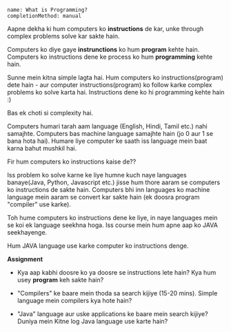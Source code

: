```ngMeta
name: What is Programming?
completionMethod: manual
```

Aapne dekha ki hum computers ko **instructions** de kar, unke through complex problems solve kar sakte hain.

Computers ko diye gaye __instrunctions__ ko hum **program** kehte hain.
Computers ko instructions dene ke process ko hum **programming** kehte hain.

Sunne mein kitna simple lagta hai. Hum computers ko instructions(program) dete hain - aur computer instructions(program) ko follow karke complex problems ko solve karta hai.
Instructions dene ko hi programming kehte hain :)

Bas ek choti si complexity hai. 

Computers humari tarah aam language (English, Hindi, Tamil etc.) nahi samajhte. Computers bas machine language samajhte hain (jo 0 aur 1 se bana hota hai). Humare liye computer ke saath iss language mein baat karna bahut mushkil hai.

Fir hum computers ko instructions kaise de??

Iss problem ko solve karne ke liye humne kuch naye languages banaye(Java, Python, Javascript etc.) jisse hum thore aaram se computers ko instructions de sakte hain. Computers bhi inn languages ko machine language mein aaram se convert kar sakte hain (ek doosra program "compiler" use karke).


Toh hume computers ko instructions dene ke liye, in naye languages mein se koi ek language seekhna hoga. Iss course mein hum apne aap ko JAVA seekhayenge.

Hum JAVA language use karke computer ko instructions denge.


**Assignment**
- Kya aap kabhi doosre ko ya doosre se instructions lete hain? Kya hum usey __program__ keh sakte hain?

- "Compilers" ke baare mein thoda sa search kijiye (15-20 mins). Simple language mein compilers kya hote hain?

- "Java" language aur uske applications ke baare mein search kijiye? Duniya mein Kitne log Java language use karte hain?
